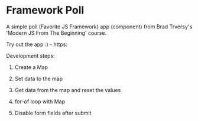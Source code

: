 # Framework Poll

A simple poll (Favorite JS Framework) app (component) from Brad Trversy's 'Modern JS From The Beginning' course.

Try out the app :) - https:

Development steps:

01. Create a Map

02. Set data to the map

03. Get data from the map and reset the values

04. for-of loop with Map

05. Disable form fields after submit

